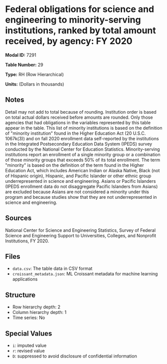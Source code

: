 # Federal obligations for science and engineering to minority-serving institutions, ranked by total amount received, by agency: FY 2020

**Modal ID:** 7291

**Table Number:** 29

**Type:** RH (Row Hierarchical)

**Units:** (Dollars in thousands)

## Notes

Detail may not add to total because of rounding. Institution order is based on total actual dollars received before amounts are rounded. Only those agencies that had obligations in the variables represented by this table appear in the table. This list of minority institutions is based on the definition of "minority institution" found in the Higher Education Act (20 U.S.C. 1067k(3)) and on fall 2020 enrollment data self-reported by the institutions in the Integrated Postsecondary Education Data System (IPEDS) survey conducted by the National Center for Education Statistics. Minority-serving institutions report an enrollment of a single minority group or a combination of those minority groups that exceeds 50% of its total enrollment. The term "minority" is based on the definition of the term found in the Higher Education Act, which includes American Indian or Alaska Native, Black (not of Hispanic origin), Hispanic, and Pacific Islander or other ethnic group underrepresented in science and engineering. Asians or Pacific Islanders (IPEDS enrollment data do not disaggregate Pacific Islanders from Asians) are excluded because Asians are not considered a minority under this program and because studies show that they are not underrepresented in science and engineering.

## Sources

National Center for Science and Engineering Statistics, Survey of Federal Science and Engineering Support to Universities, Colleges, and Nonprofit Institutions, FY 2020.

## Files

- `data.csv`: The table data in CSV format
- `croissant_metadata.json`: ML Croissant metadata for machine learning applications

## Structure

- Row hierarchy depth: 2
- Column hierarchy depth: 1
- Time series: No

## Special Values

- `i`: imputed value
- `r`: revised value
- `D`: suppressed to avoid disclosure of confidential information
